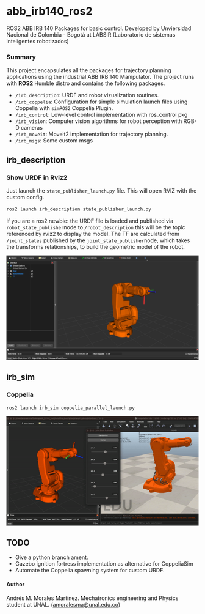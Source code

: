 # abb_irb140_ros2
ROS2 ABB IRB 140 Packages for basic control. Developed by Unviersidad Nacional de Colombia - Bogotá at LABSIR (Laboratorio de sistemas inteligentes robotizados)

### Summary 
This project encapsulates all the packages for trajectory planning applications using the industrial ABB IRB 140 Manipulator. The project runs with **ROS2** Humble distro and contains the following packages. 

- `/irb_description`: URDF and robot vizualization routines.
- `/irb_coppelia`: Configuration for simple simulation launch files using Coppelia with `simROS2` Coppelia Plugin. 
- `/irb_control`: Low-level control implementation with ros_control pkg 
- `/irb_vision`: Computer vision algorithms for robot perception with RGB-D cameras
- `/irb_moveit`: Moveit2 implementation for trajectory planning. 
- `/irb_msgs`: Some custom msgs  

## irb_description 
### Show URDF in Rviz2 
Just launch the `state_publisher_launch.py` file. This will open RVIZ with the custom config. 
```bash
ros2 launch irb_description state_publisher_launch.py
```


If you are a ros2 newbie: the URDF file is loaded and published via `robot_state_publisher`node to `/robot_description` this will be the topic referenced by rviz2 to display the model. The TF are calculated from `/joint_states` published by the `joint_state_publisher`node, which takes the transforms relationships, to build the geometric model of the robot. 

<img src="https://github.com/mora200217/abb_irb140_ros2/blob/dev/docs/irb_description_rviz_simple_launch_view.png"  alt="rviz2 ABB IRB 140 show"/>

## irb_sim
### Coppelia 
```bash
ros2 launch irb_sim coppelia_parallel_launch.py
```
<img src="https://github.com/mora200217/abb_irb140_ros2/blob/dev/docs/ros2-abb-irb140-coppelia.gif" />

## TODO 
* Give a python branch ament.
* Gazebo ignition fortress implementation as alternative for CoppeliaSim
* Automate the Coppelia spawning system for custom URDF.

#### Author 
Andrés M. Morales Martínez. Mechatronics engineering and Physics student at UNAL. (amoralesma@unal.edu.co)

